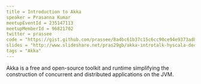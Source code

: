 ```yaml
---
title = Introduction to Akka
speaker = Prasanna Kumar
meetupEventId = 235147113
meetupMemberId = 96821702
twitter = prassee
code = "https://gist.github.com/prassee/8a4bc61b37c15c6cc90ce94e9373ad86"
slides = "http://www.slideshare.net/pras29gb/akka-introtalk-hyscala-dec-2016"
tags = "Akka"
---
```


Akka is a free and open-source toolkit and runtime simplifying the construction of concurrent and distributed applications on the JVM.

<script src="https://gist.github.com/prassee/8a4bc61b37c15c6cc90ce94e9373ad86.js"></script>
